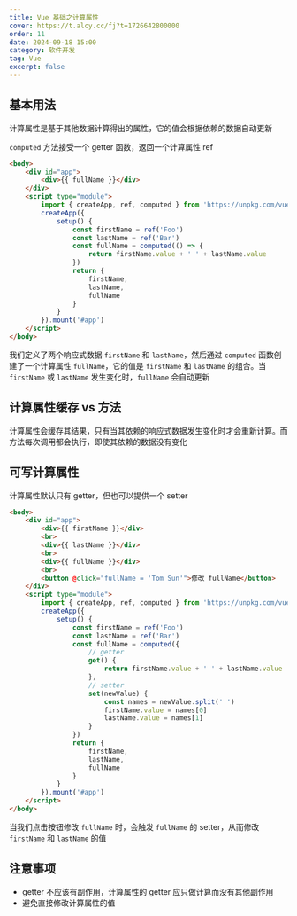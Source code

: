 ```yaml
---
title: Vue 基础之计算属性
cover: https://t.alcy.cc/fj?t=1726642800000
order: 11
date: 2024-09-18 15:00
category: 软件开发
tag: Vue
excerpt: false
---
```

## 基本用法

计算属性是基于其他数据计算得出的属性，它的值会根据依赖的数据自动更新

`computed` 方法接受一个 getter 函数，返回一个计算属性 ref

```html
<body>
    <div id="app">
        <div>{{ fullName }}</div>
    </div>
    <script type="module">
        import { createApp, ref, computed } from 'https://unpkg.com/vue@3/dist/vue.esm-browser.js'
        createApp({
            setup() {
                const firstName = ref('Foo')
                const lastName = ref('Bar')
                const fullName = computed(() => {
                    return firstName.value + ' ' + lastName.value
                })
                return {
                    firstName,
                    lastName,
                    fullName
                }
            }
        }).mount('#app')
    </script>
</body>
```

我们定义了两个响应式数据 `firstName` 和 `lastName`，然后通过 `computed` 函数创建了一个计算属性 `fullName`，它的值是 `firstName` 和 `lastName` 的组合。当 `firstName` 或 `lastName` 发生变化时，`fullName` 会自动更新

## 计算属性缓存 vs 方法

计算属性会缓存其结果，只有当其依赖的响应式数据发生变化时才会重新计算。而方法每次调用都会执行，即使其依赖的数据没有变化

## 可写计算属性

计算属性默认只有 getter，但也可以提供一个 setter

```html
<body>
    <div id="app">
        <div>{{ firstName }}</div>
        <br>
        <div>{{ lastName }}</div>
        <br>
        <div>{{ fullName }}</div>
        <br>
        <button @click="fullName = 'Tom Sun'">修改 fullName</button>
    </div>
    <script type="module">
        import { createApp, ref, computed } from 'https://unpkg.com/vue@3/dist/vue.esm-browser.js'
        createApp({
            setup() {
                const firstName = ref('Foo')
                const lastName = ref('Bar')
                const fullName = computed({
                    // getter
                    get() {
                        return firstName.value + ' ' + lastName.value
                    },
                    // setter
                    set(newValue) {
                        const names = newValue.split(' ')
                        firstName.value = names[0]
                        lastName.value = names[1]
                    }
                })
                return {
                    firstName,
                    lastName,
                    fullName
                }
            }
        }).mount('#app')
    </script>
</body>
```

当我们点击按钮修改 `fullName` 时，会触发 `fullName` 的 setter，从而修改 `firstName` 和 `lastName` 的值

## 注意事项

- getter 不应该有副作用，计算属性的 getter 应只做计算而没有其他副作用
- 避免直接修改计算属性的值
